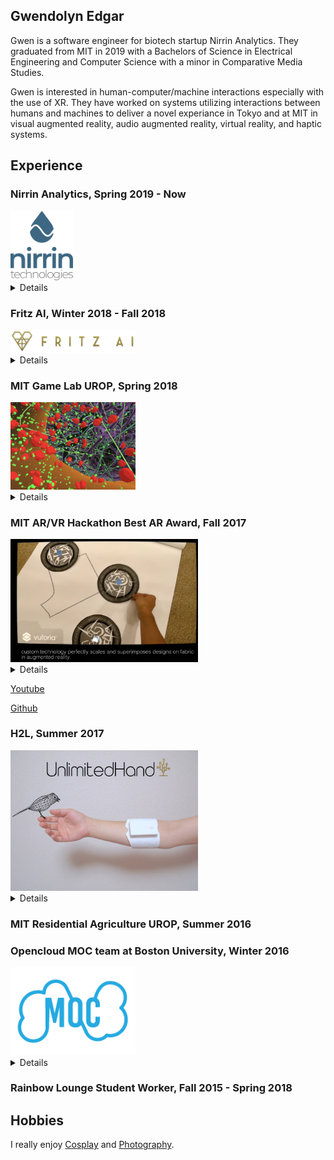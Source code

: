 ## Gwendolyn Edgar

Gwen is a software engineer for biotech startup Nirrin Analytics. They graduated from MIT in 2019 with a Bachelors of Science in Electrical Engineering and Computer Science with a minor in Comparative Media Studies. 

Gwen is interested in human-computer/machine interactions especially with the use of XR. They have worked on systems utilizing interactions between humans and machines to deliver a novel experiance in Tokyo and at MIT in visual augmented reality, audio augmented reality, virtual reality, and haptic systems. 


## Experience

### Nirrin Analytics, Spring 2019 - Now  
<img src="nirrin.png" alt="Nirrin Analytics" width="100"/>
<details>
 I work at a startup called Nirrin Analytics striving to improve research and production of protein based drugs through real time analytics of bioreactor contents using NIR lasers and advanced modeling.  I design, implement, review, and debug software solutions and modeling.  In this past year, I have independently developed and currently maintain a significant portion of our codebase. Since Nirrin is a small company, I have worked on security, networks, databases, APIs and overall infrastructure. It has been a very rewarding experience to learn and build on multiple aspects of a product. 
 

</details>




### Fritz AI, Winter 2018 - Fall 2018
<img src="fritz_logo.png" alt="Fritz AI" width="200"/>
<details>
I worked as a full stack engineer with a Boston based startup, Fritz AI, that was creating a platform to run machine learning algorithms locally on a mobile device as well as a system to evaluate the developer’s learning models. During my time at Fritz, I implemented multiple features and helped with the company's launch. 
 </details>

### MIT Game Lab UROP, Spring 2018 
<img src="clever.png" alt="clever" width="200"/>
<details>
In my junior year, I joined the MIT Game Lab, where I worked on CLEVR, Collaborative Learning Environment in Virtual Reality, headed by Philip Tan and funded by a grant from the Oculus Story Studio. CLEVR was a mostly student designed educational game promoting cell understanding in highschool biology through "in person" discovery and collaboration between two students - one in virtual reality and one on a companion device. In this project, I participated in the design discussions, built parts and user tested the game, building upon input in further iterations. This was a very rewarding experience for me as I developed both technical and collaboration skills.
 </details>
 
### MIT AR/VR Hackathon Best AR Award, Fall 2017
<img src="cosplayAR.png" alt="moc" width="300"/>
<details>
 We've been making clothing the same way since 1860 using inflexible tissue paper designs. Our application scales and superimposes clothing patterns on fabric, greately simplifying making clothes.
 </details>
 
 [Youtube](https://www.youtube.com/watch?v=9dUAmJhmx0w) 
 
 [Github](https://github.com/Reality-Virtually-Hackathon/CosplayAR)

### H2L, Summer 2017 

<img src="h2l.jpg" alt="H2L" width="300"/>

<details>
 In my sophomore year, I reached out to a startup company in Japan working to 'touch' the virtual world - H2L. My application was accepted and that summer I moved to Japan to work with them. At H2L,  I worked under Dr. Emi Tamaki, an associate professor at Waseda University to spearhead an inhouse project centered around sharing experiences between a human and a robot (Nao) using their haptic sensor and feedback system (Unlimited Hand) and augmented reality (Microsoft Hololens). I designed and built a system enabling a human to control and receive input from Nao in a natural way. My system understood how the human moved their head and what gestures they performed. It then piped this information to Nao, whose head and arms moved in a similar way as the human’s.  At the same time, the human could see through Nao’s eyes,  receiving live feedback through a video feed projected on the Hololens. My proof of concept was a success and Professor Tamaki advanced work on this project after I left with different robotic systems.
  </details>

### MIT Residential Agriculture UROP, Summer 2016

### Opencloud MOC team at Boston University, Winter 2016

<img src="moc.png" alt="moc" width="200"/>

<details>
 I was part of a dynamic team contributing involving in Enhancing OpenStack to enable multiple providers to participate in a shared cloud.
  </details>
  
### Rainbow Lounge Student Worker, Fall 2015 - Spring 2018


## Hobbies

I really enjoy [Cosplay](cosplay.md) and [Photography](photo.md). 

